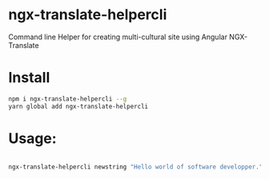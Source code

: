 # ngx-translate-helpercli
Command line Helper for creating multi-cultural site using Angular NGX-Translate

# Install
```sh
npm i ngx-translate-helpercli --g
yarn global add ngx-translate-helpercli
```

# Usage: 
```sh

ngx-translate-helpercli newstring "Hello world of software developper."    "HOME.TST" 
```

